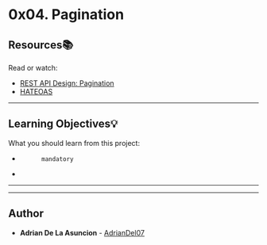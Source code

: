 # 0x04. Pagination

## Resources:books:
Read or watch:
* [REST API Design: Pagination](https://intranet.hbtn.io/rltoken/TjO9hjRkzAR2F2jNcUX7fQ)
* [HATEOAS](https://intranet.hbtn.io/rltoken/7wmXMksUnZokxW_oHlLxrA)

---
## Learning Objectives:bulb:
What you should learn from this project:


*           mandatory
*         

---
---

## Author
* **Adrian De La Asuncion** - [AdrianDel07](https://github.com/AdrianDel07)